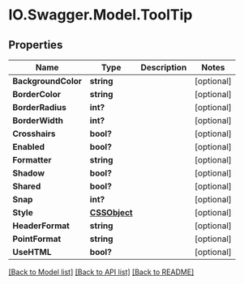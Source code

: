 # IO.Swagger.Model.ToolTip
## Properties

Name | Type | Description | Notes
------------ | ------------- | ------------- | -------------
**BackgroundColor** | **string** |  | [optional] 
**BorderColor** | **string** |  | [optional] 
**BorderRadius** | **int?** |  | [optional] 
**BorderWidth** | **int?** |  | [optional] 
**Crosshairs** | **bool?** |  | [optional] 
**Enabled** | **bool?** |  | [optional] 
**Formatter** | **string** |  | [optional] 
**Shadow** | **bool?** |  | [optional] 
**Shared** | **bool?** |  | [optional] 
**Snap** | **int?** |  | [optional] 
**Style** | [**CSSObject**](CSSObject.md) |  | [optional] 
**HeaderFormat** | **string** |  | [optional] 
**PointFormat** | **string** |  | [optional] 
**UseHTML** | **bool?** |  | [optional] 

[[Back to Model list]](../README.md#documentation-for-models) [[Back to API list]](../README.md#documentation-for-api-endpoints) [[Back to README]](../README.md)

